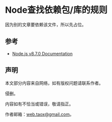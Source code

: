 # Node查找依赖包/库的规则

因为别的文章要依赖该文件，所以先占位。

## 参考

* [Node.js v8.7.0 Documentation](https://nodejs.org/dist/latest-v8.x/docs/api/modules.html#modules_file_modules)

## 声明

本文部分内容来自网络，如有版权问题请联系作者。

侵删。

内容如有不恰当或错误，敬请指正。

作者邮箱：web.taox@gmail.com。